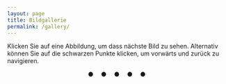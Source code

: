 ```yaml
---
layout: page
title: Bildgallerie
permalink: /gallery/
---
```


Klicken Sie auf eine Abbildung, um dass nächste Bild zu sehen. Alternativ können Sie auf die schwarzen Punkte klicken, um vorwärts und zurück zu navigieren.

<style>
.dummieAbb {display:none;}
</style>

<center>
<b onclick="currentDiv(1)">●&nbsp;&nbsp;&nbsp;&nbsp;</b> 
<b onclick="currentDiv(2)">●&nbsp;&nbsp;&nbsp;&nbsp;</b> 
<b onclick="currentDiv(3)">●&nbsp;&nbsp;&nbsp;&nbsp;</b> 
<b onclick="currentDiv(4)">●&nbsp;&nbsp;&nbsp;&nbsp;</b> 
<b onclick="currentDiv(5)">●</b> 
</center>
<figure class="dummieAbb" >
<img class="dummieAbb" src="/dummie/images/abb-dummies.001.png" onclick="plusDivs(+1)">
<figcaption><b>Abb. 1: </b>Kapitel bla bla </figcaption>
</figure>
<figure class="dummieAbb" >
<img class="dummieAbb" src="/dummie/images/abb-dummies.002.png" onclick="plusDivs(+1)">
<figcaption><b>Abb. 2: </b>Kapitel bla bla </figcaption>
</figure>
<figure class="dummieAbb" >
<img class="dummieAbb" src="/dummie/images/abb-dummies.003.png" onclick="plusDivs(+1)">
<figcaption><b>Abb. 13: </b>Kapitel bla bla </figcaption>
</figure>
<figure class="dummieAbb" >
<img class="dummieAbb" src="/dummie/images/abb-dummies.004.png" onclick="plusDivs(+1)">
<figcaption><b>Abb. 4: </b>Kapitel bla bla </figcaption>
</figure>
<figure class="dummieAbb" >
<img class="dummieAbb" src="/dummie/images/abb-dummies.005.png" onclick="plusDivs(+1)">
<figcaption><b>Abb. 5: </b>Kapitel bla bla </figcaption>
</figure>



<script>
var slideIndex = 1;
showDivs(slideIndex);

function plusDivs(n) {
  showDivs(slideIndex += n);
}
  
function currentDiv(n) {
  showDivs(slideIndex = n);
}

function showDivs(n) {
  var i;
  var x = document.getElementsByClassName("dummieAbb");
  if (n > x.length) {slideIndex = 1} 
  if (n < 1) {slideIndex = x.length} ;
  for (i = 0; i < x.length; i++) {
    x[i].style.display = "none"; 
  }
  x[slideIndex-1].style.display = "block"; 
}
</script>


